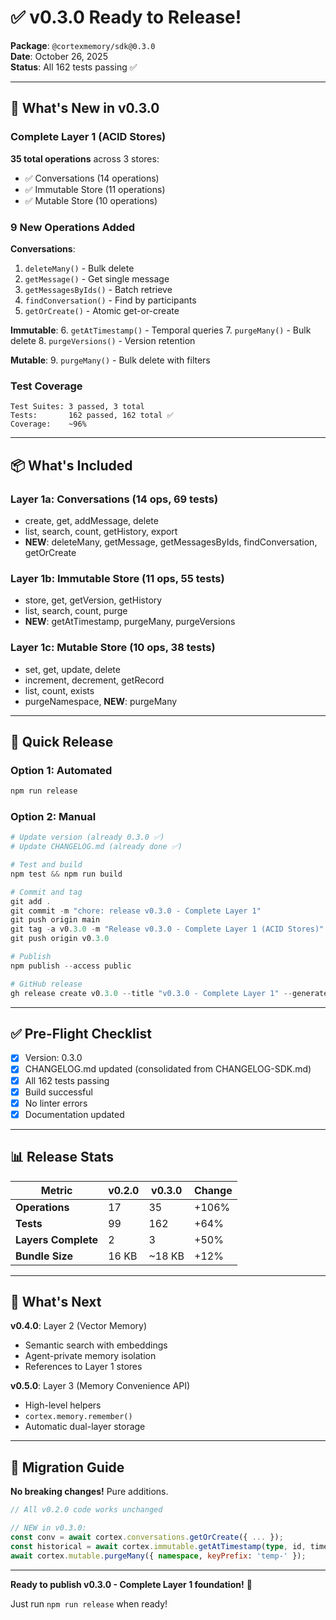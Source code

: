 # ✅ v0.3.0 Ready to Release!

**Package**: `@cortexmemory/sdk@0.3.0`  
**Date**: October 26, 2025  
**Status**: All 162 tests passing ✅

---

## 🎊 What's New in v0.3.0

### Complete Layer 1 (ACID Stores)

**35 total operations** across 3 stores:

- ✅ Conversations (14 operations)
- ✅ Immutable Store (11 operations)
- ✅ Mutable Store (10 operations)

### 9 New Operations Added

**Conversations**:

1. `deleteMany()` - Bulk delete
2. `getMessage()` - Get single message
3. `getMessagesByIds()` - Batch retrieve
4. `findConversation()` - Find by participants
5. `getOrCreate()` - Atomic get-or-create

**Immutable**: 6. `getAtTimestamp()` - Temporal queries 7. `purgeMany()` - Bulk delete 8. `purgeVersions()` - Version retention

**Mutable**: 9. `purgeMany()` - Bulk delete with filters

### Test Coverage

```
Test Suites: 3 passed, 3 total
Tests:       162 passed, 162 total ✅
Coverage:    ~96%
```

---

## 📦 What's Included

### Layer 1a: Conversations (14 ops, 69 tests)

- create, get, addMessage, delete
- list, search, count, getHistory, export
- **NEW**: deleteMany, getMessage, getMessagesByIds, findConversation, getOrCreate

### Layer 1b: Immutable Store (11 ops, 55 tests)

- store, get, getVersion, getHistory
- list, search, count, purge
- **NEW**: getAtTimestamp, purgeMany, purgeVersions

### Layer 1c: Mutable Store (10 ops, 38 tests)

- set, get, update, delete
- increment, decrement, getRecord
- list, count, exists
- purgeNamespace, **NEW**: purgeMany

---

## 🚀 Quick Release

### Option 1: Automated

```powershell
npm run release
```

### Option 2: Manual

```powershell
# Update version (already 0.3.0 ✅)
# Update CHANGELOG.md (already done ✅)

# Test and build
npm test && npm run build

# Commit and tag
git add .
git commit -m "chore: release v0.3.0 - Complete Layer 1"
git push origin main
git tag -a v0.3.0 -m "Release v0.3.0 - Complete Layer 1 (ACID Stores)"
git push origin v0.3.0

# Publish
npm publish --access public

# GitHub release
gh release create v0.3.0 --title "v0.3.0 - Complete Layer 1" --generate-notes
```

---

## ✅ Pre-Flight Checklist

- [x] Version: 0.3.0
- [x] CHANGELOG.md updated (consolidated from CHANGELOG-SDK.md)
- [x] All 162 tests passing
- [x] Build successful
- [x] No linter errors
- [x] Documentation updated

---

## 📊 Release Stats

| Metric              | v0.2.0 | v0.3.0 | Change |
| ------------------- | ------ | ------ | ------ |
| **Operations**      | 17     | 35     | +106%  |
| **Tests**           | 99     | 162    | +64%   |
| **Layers Complete** | 2      | 3      | +50%   |
| **Bundle Size**     | 16 KB  | ~18 KB | +12%   |

---

## 🎯 What's Next

**v0.4.0**: Layer 2 (Vector Memory)

- Semantic search with embeddings
- Agent-private memory isolation
- References to Layer 1 stores

**v0.5.0**: Layer 3 (Memory Convenience API)

- High-level helpers
- `cortex.memory.remember()`
- Automatic dual-layer storage

---

## 📝 Migration Guide

**No breaking changes!** Pure additions.

```typescript
// All v0.2.0 code works unchanged

// NEW in v0.3.0:
const conv = await cortex.conversations.getOrCreate({ ... });
const historical = await cortex.immutable.getAtTimestamp(type, id, timestamp);
await cortex.mutable.purgeMany({ namespace, keyPrefix: 'temp-' });
```

---

**Ready to publish v0.3.0 - Complete Layer 1 foundation!** 🚀

Just run `npm run release` when ready!
